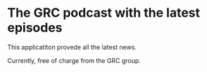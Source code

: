 # The GRC podcast with the latest episodes

This applicatiton provede all the latest news.

Currently, free of charge from the GRC group.
